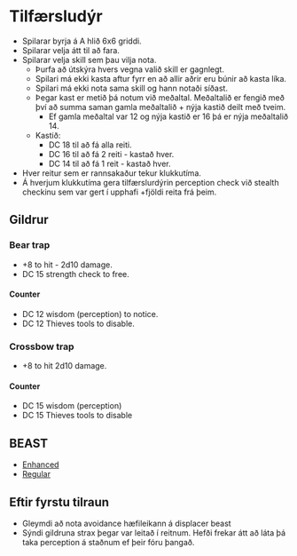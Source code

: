 # Tilfærsludýr

- Spilarar byrja á A hlið 6x6 griddi.
- Spilarar velja átt til að fara.
- Spilarar velja skill sem þau vilja nota.
  - Þurfa að útskýra hvers vegna valið skill er gagnlegt.
  - Spilari má ekki kasta aftur fyrr en að allir aðrir eru búnir að kasta líka.
  - Spilari má ekki nota sama skill og hann notaði síðast.
  - Þegar kast er metið þá notum við meðaltal. Meðaltalið er fengið með því að 
    summa saman gamla meðaltalið + nýja kastið deilt með tveim.
    - Ef gamla meðaltal var 12 og nýja kastið er 16 þá er nýja meðaltalið 14.
  - Kastið:
    - DC 18 til að fá alla reiti.
    - DC 16 til að fá 2 reiti - kastað hver.
    - DC 14 til að fá 1 reit - kastað hver.
- Hver reitur sem er rannsakaður tekur klukkutíma.
- Á hverjum klukkutíma gera tilfærslurdýrin perception check við stealth 
  checkinu sem var gert í upphafi +fjöldi reita frá þeim.

## Gildrur
### Bear trap
- +8 to hit - 2d10 damage. 
- DC 15 strength check to free.
#### Counter
- DC 12 wisdom (perception) to notice.
- DC 12 Thieves tools to disable.

### Crossbow trap
- +8 to hit 2d10 damage.
#### Counter
- DC 15 wisdom (perception)
- DC 15 Thieves tools to disable

## BEAST
- [Enhanced](https://www.gmbinder.com/share/-MYAjg3wKUt1Vna6XuRH)
- [Regular](https://www.dndbeyond.com/monsters/displacer-beast)

## Eftir fyrstu tilraun
- Gleymdi að nota avoidance hæfileikann á displacer beast
- Sýndi gildruna strax þegar var leitað í reitnum. Hefði frekar átt að láta
  þá taka perception á staðnum ef þeir fóru þangað.